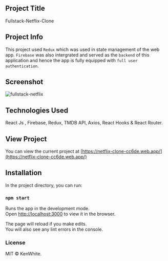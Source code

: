 ## Project Title

Fullstack-Netflix-Clone

## Project Info

This project used `Redux` which was used in state management of the web app. `Firebase` was also intergrated and served as the `backend` of this application and hence the app is fully equipped with `full user authentication`.

## Screenshot

![fullstack-netflix](https://user-images.githubusercontent.com/68158625/107247583-7ba92300-6a42-11eb-8420-b0f17e186ce0.png)

## Technologies Used

React Js , Firebase, Redux, TMDB API, Axios, React Hooks & React Router.

## View Project

You can view the current project at [https://netflix-clone-cc6de.web.app/](https://netflix-clone-cc6de.web.app/)

## Installation

In the project directory, you can run:

### `npm start`

Runs the app in the development mode.<br />
Open [http://localhost:3000](http://localhost:3000) to view it in the browser.

The page will reload if you make edits.<br />
You will also see any lint errors in the console.

### License

MIT © KenWhite.
